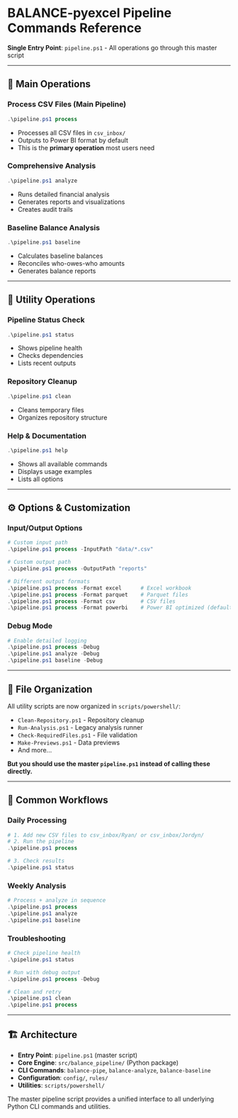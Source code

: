 # BALANCE-pyexcel Pipeline Commands Reference

**Single Entry Point**: `pipeline.ps1` - All operations go through this master script

---

## 🚀 Main Operations

### Process CSV Files (Main Pipeline)
```powershell
.\pipeline.ps1 process
```
- Processes all CSV files in `csv_inbox/`
- Outputs to Power BI format by default
- This is the **primary operation** most users need

### Comprehensive Analysis
```powershell
.\pipeline.ps1 analyze
```
- Runs detailed financial analysis
- Generates reports and visualizations
- Creates audit trails

### Baseline Balance Analysis
```powershell
.\pipeline.ps1 baseline
```
- Calculates baseline balances
- Reconciles who-owes-who amounts
- Generates balance reports

---

## 🔧 Utility Operations

### Pipeline Status Check
```powershell
.\pipeline.ps1 status
```
- Shows pipeline health
- Checks dependencies
- Lists recent outputs

### Repository Cleanup
```powershell
.\pipeline.ps1 clean
```
- Cleans temporary files
- Organizes repository structure

### Help & Documentation
```powershell
.\pipeline.ps1 help
```
- Shows all available commands
- Displays usage examples
- Lists all options

---

## ⚙️ Options & Customization

### Input/Output Options
```powershell
# Custom input path
.\pipeline.ps1 process -InputPath "data/*.csv"

# Custom output path
.\pipeline.ps1 process -OutputPath "reports"

# Different output formats
.\pipeline.ps1 process -Format excel      # Excel workbook
.\pipeline.ps1 process -Format parquet    # Parquet files
.\pipeline.ps1 process -Format csv        # CSV files
.\pipeline.ps1 process -Format powerbi    # Power BI optimized (default)
```

### Debug Mode
```powershell
# Enable detailed logging
.\pipeline.ps1 process -Debug
.\pipeline.ps1 analyze -Debug
.\pipeline.ps1 baseline -Debug
```

---

## 📁 File Organization

All utility scripts are now organized in `scripts/powershell/`:
- `Clean-Repository.ps1` - Repository cleanup
- `Run-Analysis.ps1` - Legacy analysis runner  
- `Check-RequiredFiles.ps1` - File validation
- `Make-Previews.ps1` - Data previews
- And more...

**But you should use the master `pipeline.ps1` instead of calling these directly.**

---

## 🎯 Common Workflows

### Daily Processing
```powershell
# 1. Add new CSV files to csv_inbox/Ryan/ or csv_inbox/Jordyn/
# 2. Run the pipeline
.\pipeline.ps1 process

# 3. Check results
.\pipeline.ps1 status
```

### Weekly Analysis
```powershell
# Process + analyze in sequence
.\pipeline.ps1 process
.\pipeline.ps1 analyze
.\pipeline.ps1 baseline
```

### Troubleshooting
```powershell
# Check pipeline health
.\pipeline.ps1 status

# Run with debug output
.\pipeline.ps1 process -Debug

# Clean and retry
.\pipeline.ps1 clean
.\pipeline.ps1 process
```

---

## 🏗️ Architecture

- **Entry Point**: `pipeline.ps1` (master script)
- **Core Engine**: `src/balance_pipeline/` (Python package)
- **CLI Commands**: `balance-pipe`, `balance-analyze`, `balance-baseline`
- **Configuration**: `config/`, `rules/`
- **Utilities**: `scripts/powershell/`

The master pipeline script provides a unified interface to all underlying Python CLI commands and utilities.